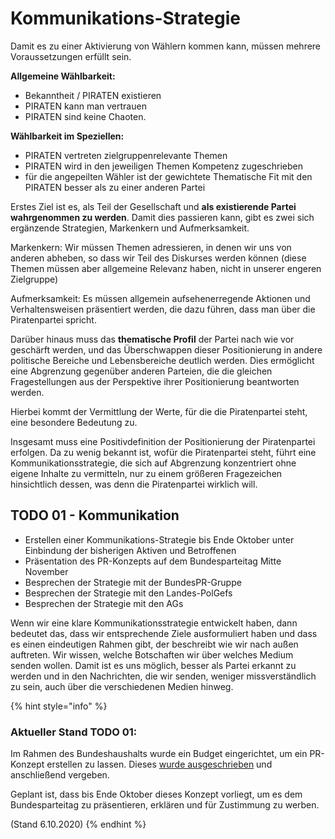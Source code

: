 # Kommunikations-Strategie

Damit es zu einer Aktivierung von Wählern kommen kann, müssen mehrere Voraussetzungen erfüllt sein.

**Allgemeine Wählbarkeit:**

* Bekanntheit / PIRATEN existieren
* PIRATEN kann man vertrauen
* PIRATEN sind keine Chaoten.

**Wählbarkeit im Speziellen:**

* PIRATEN vertreten zielgruppenrelevante Themen
* PIRATEN wird in den jeweiligen Themen Kompetenz zugeschrieben
* für die angepeilten Wähler ist der gewichtete Thematische Fit mit den PIRATEN besser als zu einer anderen Partei

Erstes Ziel ist es, als Teil der Gesellschaft und **als existierende Partei wahrgenommen zu werden**. Damit dies passieren kann, gibt es zwei sich ergänzende Strategien, Markenkern und Aufmerksamkeit.

Markenkern: Wir müssen Themen adressieren, in denen wir uns von anderen abheben, so dass wir Teil des Diskurses werden können \(diese Themen müssen aber allgemeine Relevanz haben, nicht in unserer engeren Zielgruppe\)

Aufmerksamkeit: Es müssen allgemein aufsehenerregende Aktionen und Verhaltensweisen präsentiert werden, die dazu führen, dass man über die Piratenpartei spricht.

Darüber hinaus muss das **thematische Profil** der Partei nach wie vor geschärft werden, und das Überschwappen dieser Positionierung in andere politische Bereiche und Lebensbereiche deutlich werden. Dies ermöglicht eine Abgrenzung gegenüber anderen Parteien, die die gleichen Fragestellungen aus der Perspektive ihrer Positionierung beantworten werden.

Hierbei kommt der Vermittlung der Werte, für die die Piratenpartei steht, eine besondere Bedeutung zu.

Insgesamt muss eine Positivdefinition der Positionierung der Piratenpartei erfolgen. Da zu wenig bekannt ist, wofür die Piratenpartei steht, führt eine Kommunikationsstrategie, die sich auf Abgrenzung konzentriert ohne eigene Inhalte zu vermitteln, nur zu einem größeren Fragezeichen hinsichtlich dessen, was denn die Piratenpartei wirklich will.

## TODO 01 - Kommunikation

* Erstellen einer Kommunikations-Strategie bis Ende Oktober unter Einbindung der bisherigen Aktiven und Betroffenen
* Präsentation des PR-Konzepts auf dem Bundesparteitag Mitte November
* Besprechen der Strategie mit der BundesPR-Gruppe
* Besprechen der Strategie mit den Landes-PolGefs
* Besprechen der Strategie mit den AGs

Wenn wir eine klare Kommunikationsstrategie entwickelt haben, dann bedeutet das, dass wir entsprechende Ziele ausformuliert haben und dass es einen eindeutigen Rahmen gibt, der beschreibt wie wir nach außen auftreten. Wir wissen, welche Botschaften wir über welches Medium senden wollen. Damit ist es uns möglich, besser als Partei erkannt zu werden und in den Nachrichten, die wir senden, weniger missverständlich zu sein, auch über die verschiedenen Medien hinweg.

{% hint style="info" %}
### Aktueller Stand TODO 01:

Im Rahmen des Bundeshaushalts wurde ein Budget eingerichtet, um ein PR-Konzept erstellen zu lassen. Dieses [wurde ausgeschrieben](https://vorstand.piratenpartei.de/2020/04/19/ausschreibung-pr-konzeption/) und anschließend vergeben. 

Geplant ist, dass bis Ende Oktober dieses Konzept vorliegt, um es dem Bundesparteitag zu präsentieren, erklären und für Zustimmung zu werben.

\(Stand 6.10.2020\)
{% endhint %}

